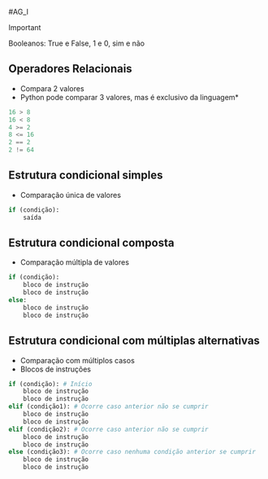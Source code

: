 #AG_I 

> [!important]
> Booleanos: True e False, 1 e 0, sim e não
## Operadores Relacionais
- Compara 2 valores
- Python pode comparar 3 valores, mas é exclusivo da linguagem\*
```python
16 > 8
16 < 8 
4 >= 2
8 <= 16
2 == 2
2 != 64
```
## Estrutura condicional simples
- Comparação única de valores
```python
if (condição):
	saída
```
## Estrutura condicional composta
- Comparação múltipla de valores
```python
if (condição):
	bloco de instrução
	bloco de instrução
else:
	bloco de instrução
	bloco de instrução
```
## Estrutura condicional com múltiplas alternativas
- Comparação com múltiplos casos
- Blocos de instruções
```python
if (condição): # Início
	bloco de instrução
	bloco de instrução
elif (condição1): # Ocorre caso anterior não se cumprir
	bloco de instrução
	bloco de instrução
elif (condição2): # Ocorre caso anterior não se cumprir
	bloco de instrução
	bloco de instrução
else (condição3): # Ocorre caso nenhuma condição anterior se cumprir
	bloco de instrução
	bloco de instrução
```
